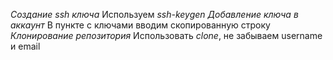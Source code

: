 _Создание ssh ключа_
Используем *ssh-keygen*
_Добавление ключа в аккаунт_
В пункте с ключами вводим скопированную строку
_Клонирование репозитория_
Использовать *clone*, не забываем username и email